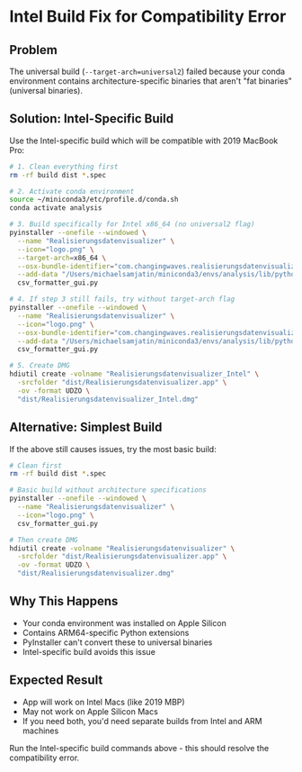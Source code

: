 # Intel Build Fix for Compatibility Error

## Problem
The universal build (`--target-arch=universal2`) failed because your conda environment contains architecture-specific binaries that aren't "fat binaries" (universal binaries).

## Solution: Intel-Specific Build
Use the Intel-specific build which will be compatible with 2019 MacBook Pro:

```bash
# 1. Clean everything first
rm -rf build dist *.spec

# 2. Activate conda environment
source ~/miniconda3/etc/profile.d/conda.sh
conda activate analysis

# 3. Build specifically for Intel x86_64 (no universal2 flag)
pyinstaller --onefile --windowed \
  --name "Realisierungsdatenvisualizer" \
  --icon="logo.png" \
  --target-arch=x86_64 \
  --osx-bundle-identifier="com.changingwaves.realisierungsdatenvisualizer" \
  --add-data "/Users/michaelsamjatin/miniconda3/envs/analysis/lib/python3.9/site-packages/tkinterdnd2:tkinterdnd2" \
  csv_formatter_gui.py

# 4. If step 3 still fails, try without target-arch flag
pyinstaller --onefile --windowed \
  --name "Realisierungsdatenvisualizer" \
  --icon="logo.png" \
  --osx-bundle-identifier="com.changingwaves.realisierungsdatenvisualizer" \
  --add-data "/Users/michaelsamjatin/miniconda3/envs/analysis/lib/python3.9/site-packages/tkinterdnd2:tkinterdnd2" \
  csv_formatter_gui.py

# 5. Create DMG
hdiutil create -volname "Realisierungsdatenvisualizer_Intel" \
  -srcfolder "dist/Realisierungsdatenvisualizer.app" \
  -ov -format UDZO \
  "dist/Realisierungsdatenvisualizer_Intel.dmg"
```

## Alternative: Simplest Build
If the above still causes issues, try the most basic build:

```bash
# Clean first
rm -rf build dist *.spec

# Basic build without architecture specifications
pyinstaller --onefile --windowed \
  --name "Realisierungsdatenvisualizer" \
  --icon="logo.png" \
  csv_formatter_gui.py

# Then create DMG
hdiutil create -volname "Realisierungsdatenvisualizer" \
  -srcfolder "dist/Realisierungsdatenvisualizer.app" \
  -ov -format UDZO \
  "dist/Realisierungsdatenvisualizer.dmg"
```

## Why This Happens
- Your conda environment was installed on Apple Silicon
- Contains ARM64-specific Python extensions
- PyInstaller can't convert these to universal binaries
- Intel-specific build avoids this issue

## Expected Result
- App will work on Intel Macs (like 2019 MBP)
- May not work on Apple Silicon Macs
- If you need both, you'd need separate builds from Intel and ARM machines

Run the Intel-specific build commands above - this should resolve the compatibility error.